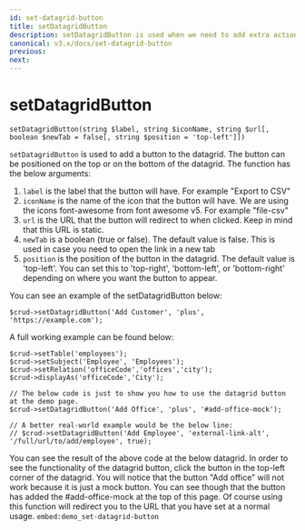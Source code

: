 ```yaml
---
id: set-datagrid-button
title: setDatagridButton
description: setDatagridButton is used when we need to add extra action buttons on top or bottom of the datagrid.
canonical: v3.x/docs/set-datagrid-button
previous:
next:
---
```


# setDatagridButton

<pre><code class="language-php">setDatagridButton(string $label, string $iconName, string $url[, boolean $newTab = false[, string $position = 'top-left']])</code></pre>
<code>setDatagridButton</code> is used to add a button to the datagrid. The button can be positioned on the top or on the bottom of the datagrid. 
The function has the below arguments:
<ol>
	<li><code>label</code> is the label that the button will have. For example "Export to CSV"</li>
	<li><code>iconName</code> is the name of the icon that the button will have. We are using the icons font-awesome from
font awesome v5. For example "file-csv"</li>
	<li><code>url</code> is the URL that the button will redirect to when clicked. Keep in mind that this URL is static.</li>
	<li><code>newTab</code> is a boolean (true or false). The default value is false. This is used in case you need to open the link in a new tab</li>
	<li><code>position</code> is the position of the button in the datagrid. The default value is 'top-left'. You can set this to 'top-right', 'bottom-left', or 'bottom-right' depending on where you want the button to appear.</li>
</ol>

You can see an example of the setDatagridButton below:

<pre><code class="language-php">$crud->setDatagridButton('Add Customer', 'plus', 'https://example.com');
</code></pre>

A full working example can be found below:

<pre><code class="language-php">$crud->setTable('employees');
$crud->setSubject('Employee', 'Employees');
$crud->setRelation('officeCode','offices','city');
$crud->displayAs('officeCode','City');

// The below code is just to show you how to use the datagrid button at the demo page. 
$crud->setDatagridButton('Add Office', 'plus', '#add-office-mock');

// A better real-world example would be the below line:
// $crud->setDatagridButton('Add Employee', 'external-link-alt', '/full/url/to/add/employee', true);
</code></pre>

You can see the result of the above code at the below datagrid. In order to see the functionality of the datagrid button, 
click the button in the top-left corner of the datagrid. You will notice that the button "Add office" will not work 
because it is just a mock button. You can see though that the button has added the #add-office-mock 
at the top of this page. Of course using this function will redirect you to the URL that you have set at a normal usage.
`embed:demo_set-datagrid-button`

